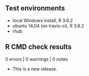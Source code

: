 ## Test environments
* local Windows install, R 3.6.2
* ubuntu 14.04 (on travis-ci), R 3.6.2
* rhub

## R CMD check results

0 errors | 0 warnings | 0 notes

* This is a new release.
